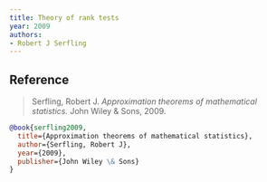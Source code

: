 ```yaml
---
title: Theory of rank tests
year: 2009
authors:
- Robert J Serfling
---
```


## Reference

> Serfling, Robert J. <i>Approximation theorems of mathematical statistics.</i> John Wiley & Sons, 2009.

```bib
@book{serfling2009,
  title={Approximation theorems of mathematical statistics},
  author={Serfling, Robert J},
  year={2009},
  publisher={John Wiley \& Sons}
}
```
